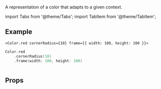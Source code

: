 ---
---

A representation of a color that adapts to a given context.

import Tabs from '@theme/Tabs';
import TabItem from '@theme/TabItem';

## Example

<Tabs>
<TabItem value="srn" label="swiftui-react-native">

```tsx
<Color.red cornerRadius={10} frame={{ width: 100, height: 100 }}>
```

</TabItem>
<TabItem value="swiftui" label="SwiftUI">

```swift
Color.red
    .cornerRadius(10)
    .frame(width: 100, height: 100)
```

</TabItem>
<TabItem value="react-native" label="React Native">

```tsx

```

</TabItem>
</Tabs>

## Props